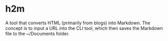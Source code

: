 # h2m

A tool that converts HTML (primarily from blogs) into Markdown.
The concept is to input a URL into the CLI tool, which then saves the Markdown file to the ~/Documents folder.
